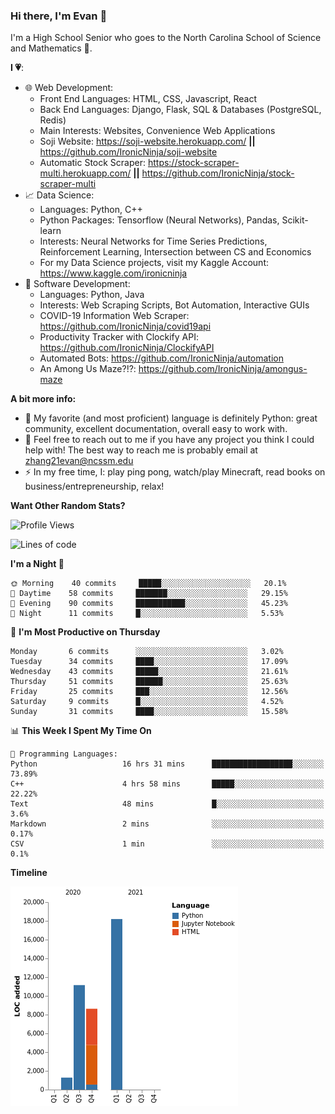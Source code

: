 ### Hi there, I'm Evan 👋

I'm a High School Senior who goes to the North Carolina School of Science and Mathematics 🏫.

**I 💗**:
  - 🌐 Web Development: 
    - Front End Languages: HTML, CSS, Javascript, React
    - Back End Languages: Django, Flask, SQL & Databases (PostgreSQL, Redis)
    - Main Interests: Websites, Convenience Web Applications
    - Soji Website: https://soji-website.herokuapp.com/ **||** https://github.com/IronicNinja/soji-website
    - Automatic Stock Scraper: https://stock-scraper-multi.herokuapp.com/ **||** https://github.com/IronicNinja/stock-scraper-multi
  - 📈 Data Science: 
    - Languages: Python, C++
    - Python Packages: Tensorflow (Neural Networks), Pandas, Scikit-learn
    - Interests: Neural Networks for Time Series Predictions, Reinforcement Learning, Intersection between CS and Economics
    - For my Data Science projects, visit my Kaggle Account: https://www.kaggle.com/ironicninja
  - 🤖 Software Development: 
    - Languages: Python, Java
    - Interests: Web Scraping Scripts, Bot Automation, Interactive GUIs
    - COVID-19 Information Web Scraper: https://github.com/IronicNinja/covid19api
    - Productivity Tracker with Clockify API: https://github.com/IronicNinja/ClockifyAPI
    - Automated Bots: https://github.com/IronicNinja/automation
    - An Among Us Maze?!?: https://github.com/IronicNinja/amongus-maze
  
**A bit more info:**
- 🐍 My favorite (and most proficient) language is definitely Python: great community, excellent documentation, overall easy to work with.
- 👯 Feel free to reach out to me if you have any project you think I could help with! The best way to reach me is probably email at zhang21evan@ncssm.edu
- ⚡ In my free time, I: play ping pong, watch/play Minecraft, read books on business/entrepreneurship, relax!

**Want Other Random Stats?**
<!--START_SECTION:waka-->
![Profile Views](http://img.shields.io/badge/Profile%20Views-16-blue)

![Lines of code](https://img.shields.io/badge/From%20Hello%20World%20I%27ve%20Written-39253%20lines%20of%20code-blue)

**I'm a Night 🦉** 

```text
🌞 Morning    40 commits     █████░░░░░░░░░░░░░░░░░░░░   20.1% 
🌆 Daytime    58 commits     ███████░░░░░░░░░░░░░░░░░░   29.15% 
🌃 Evening    90 commits     ███████████░░░░░░░░░░░░░░   45.23% 
🌙 Night      11 commits     █░░░░░░░░░░░░░░░░░░░░░░░░   5.53%

```
📅 **I'm Most Productive on Thursday** 

```text
Monday       6 commits      ░░░░░░░░░░░░░░░░░░░░░░░░░   3.02% 
Tuesday      34 commits     ████░░░░░░░░░░░░░░░░░░░░░   17.09% 
Wednesday    43 commits     █████░░░░░░░░░░░░░░░░░░░░   21.61% 
Thursday     51 commits     ██████░░░░░░░░░░░░░░░░░░░   25.63% 
Friday       25 commits     ███░░░░░░░░░░░░░░░░░░░░░░   12.56% 
Saturday     9 commits      █░░░░░░░░░░░░░░░░░░░░░░░░   4.52% 
Sunday       31 commits     ████░░░░░░░░░░░░░░░░░░░░░   15.58%

```


📊 **This Week I Spent My Time On** 

```text
💬 Programming Languages: 
Python                   16 hrs 31 mins      ██████████████████░░░░░░░   73.89% 
C++                      4 hrs 58 mins       █████░░░░░░░░░░░░░░░░░░░░   22.22% 
Text                     48 mins             █░░░░░░░░░░░░░░░░░░░░░░░░   3.6% 
Markdown                 2 mins              ░░░░░░░░░░░░░░░░░░░░░░░░░   0.17% 
CSV                      1 min               ░░░░░░░░░░░░░░░░░░░░░░░░░   0.1%

```

**Timeline**

![Chart not found](https://raw.githubusercontent.com/IronicNinja/IronicNinja/main/charts/bar_graph.png) 


<!--END_SECTION:waka-->
